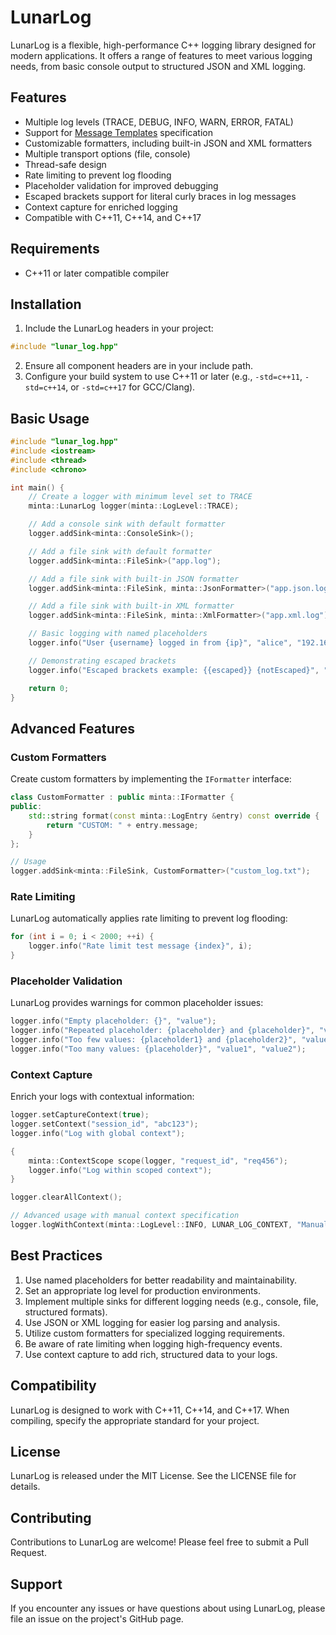 # LunarLog

LunarLog is a flexible, high-performance C++ logging library designed for modern applications. It offers a range of features to meet various logging needs, from basic console output to structured JSON and XML logging.

## Features

- Multiple log levels (TRACE, DEBUG, INFO, WARN, ERROR, FATAL)
- Support for [Message Templates](https://messagetemplates.org/) specification
- Customizable formatters, including built-in JSON and XML formatters
- Multiple transport options (file, console)
- Thread-safe design
- Rate limiting to prevent log flooding
- Placeholder validation for improved debugging
- Escaped brackets support for literal curly braces in log messages
- Context capture for enriched logging
- Compatible with C++11, C++14, and C++17

## Requirements

- C++11 or later compatible compiler

## Installation

1. Include the LunarLog headers in your project:

```cpp
#include "lunar_log.hpp"
```

2. Ensure all component headers are in your include path.
3. Configure your build system to use C++11 or later (e.g., `-std=c++11`, `-std=c++14`, or `-std=c++17` for GCC/Clang).

## Basic Usage

```cpp
#include "lunar_log.hpp"
#include <iostream>
#include <thread>
#include <chrono>

int main() {
    // Create a logger with minimum level set to TRACE
    minta::LunarLog logger(minta::LogLevel::TRACE);

    // Add a console sink with default formatter
    logger.addSink<minta::ConsoleSink>();

    // Add a file sink with default formatter
    logger.addSink<minta::FileSink>("app.log");

    // Add a file sink with built-in JSON formatter
    logger.addSink<minta::FileSink, minta::JsonFormatter>("app.json.log");

    // Add a file sink with built-in XML formatter
    logger.addSink<minta::FileSink, minta::XmlFormatter>("app.xml.log");

    // Basic logging with named placeholders
    logger.info("User {username} logged in from {ip}", "alice", "192.168.1.1");

    // Demonstrating escaped brackets
    logger.info("Escaped brackets example: {{escaped}} {notEscaped}", "value");

    return 0;
}
```

## Advanced Features

### Custom Formatters

Create custom formatters by implementing the `IFormatter` interface:

```cpp
class CustomFormatter : public minta::IFormatter {
public:
    std::string format(const minta::LogEntry &entry) const override {
        return "CUSTOM: " + entry.message;
    }
};

// Usage
logger.addSink<minta::FileSink, CustomFormatter>("custom_log.txt");
```

### Rate Limiting

LunarLog automatically applies rate limiting to prevent log flooding:

```cpp
for (int i = 0; i < 2000; ++i) {
    logger.info("Rate limit test message {index}", i);
}
```

### Placeholder Validation

LunarLog provides warnings for common placeholder issues:

```cpp
logger.info("Empty placeholder: {}", "value");
logger.info("Repeated placeholder: {placeholder} and {placeholder}", "value1", "value2");
logger.info("Too few values: {placeholder1} and {placeholder2}", "value");
logger.info("Too many values: {placeholder}", "value1", "value2");
```

### Context Capture

Enrich your logs with contextual information:

```cpp
logger.setCaptureContext(true);
logger.setContext("session_id", "abc123");
logger.info("Log with global context");

{
    minta::ContextScope scope(logger, "request_id", "req456");
    logger.info("Log within scoped context");
}

logger.clearAllContext();

// Advanced usage with manual context specification
logger.logWithContext(minta::LogLevel::INFO, LUNAR_LOG_CONTEXT, "Manual context specification");

```

## Best Practices

1. Use named placeholders for better readability and maintainability.
2. Set an appropriate log level for production environments.
3. Implement multiple sinks for different logging needs (e.g., console, file, structured formats).
4. Use JSON or XML logging for easier log parsing and analysis.
5. Utilize custom formatters for specialized logging requirements.
6. Be aware of rate limiting when logging high-frequency events.
7. Use context capture to add rich, structured data to your logs.

## Compatibility

LunarLog is designed to work with C++11, C++14, and C++17. When compiling, specify the appropriate standard for your project.

## License

LunarLog is released under the MIT License. See the LICENSE file for details.

## Contributing

Contributions to LunarLog are welcome! Please feel free to submit a Pull Request.

## Support

If you encounter any issues or have questions about using LunarLog, please file an issue on the project's GitHub page.